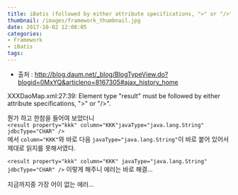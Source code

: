 ```yaml
---
title: iBatis (followed by either attribute specifications, ">" or "/>".
thumbnail: /images/framework_thumbnail.jpg
date: 2017-10-02 12:08:05
categories:
- Framework
- iBatis
tags:
---
```

* 출처 : http://blog.daum.net/_blog/BlogTypeView.do?blogid=0MxYQ&articleno=8167305#ajax_history_home

XXXDaoMap.xml:27:39: Element type "result" must be followed by either attribute specifications, ">" or "/>".

뭔가 하고 한참을 들어여 보았더니  
``<result property="kkk" column="KKK"javaType="java.lang.String" jdbcType="CHAR" />``  
에서 ``column="KKK"``와 바로 다음 ``javaType="java.lang.String"``이 바로 붙어 있어서 제대로 읽지를 못해서였다.

``<result property="kkk" column="KKK" javaType="java.lang.String" jdbcType="CHAR" />``
이렇게 해주니 에러는 바로 해결...

지금까지중 가장 어이 없는 에러...
